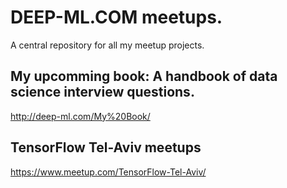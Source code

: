# DEEP-ML.COM meetups.

A central repository for all my meetup projects.

## My upcomming book: A handbook of data science interview questions.
http://deep-ml.com/My%20Book/


## TensorFlow Tel-Aviv meetups
https://www.meetup.com/TensorFlow-Tel-Aviv/




